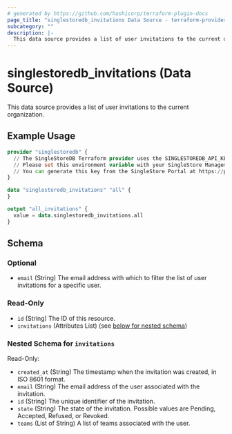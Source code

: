 ```yaml
---
# generated by https://github.com/hashicorp/terraform-plugin-docs
page_title: "singlestoredb_invitations Data Source - terraform-provider-singlestoredb"
subcategory: ""
description: |-
  This data source provides a list of user invitations to the current organization.
---
```


# singlestoredb_invitations (Data Source)

This data source provides a list of user invitations to the current organization.

## Example Usage

```terraform
provider "singlestoredb" {
  // The SingleStoreDB Terraform provider uses the SINGLESTOREDB_API_KEY environment variable for authentication.
  // Please set this environment variable with your SingleStore Management API key.
  // You can generate this key from the SingleStore Portal at https://portal.singlestore.com/organizations/org-id/api-keys.
}

data "singlestoredb_invitations" "all" {
}

output "all_invitations" {
  value = data.singlestoredb_invitations.all
}
```

<!-- schema generated by tfplugindocs -->
## Schema

### Optional

- `email` (String) The email address with which to filter the list of user invitations for a specific user.

### Read-Only

- `id` (String) The ID of this resource.
- `invitations` (Attributes List) (see [below for nested schema](#nestedatt--invitations))

<a id="nestedatt--invitations"></a>
### Nested Schema for `invitations`

Read-Only:

- `created_at` (String) The timestamp when the invitation was created, in ISO 8601 format.
- `email` (String) The email address of the user associated with the invitation.
- `id` (String) The unique identifier of the invitation.
- `state` (String) The state of the invitation. Possible values are Pending, Accepted, Refused, or Revoked.
- `teams` (List of String) A list of teams associated with the user.
